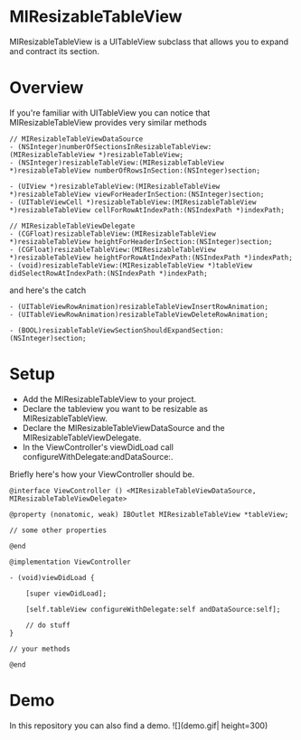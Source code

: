 # MIResizableTableView
MIResizableTableView is a UITableView subclass that allows you to expand and contract its section.

# Overview
If you're familiar with UITableView you can notice that MIResizableTableView provides very similar methods

```
// MIResizableTableViewDataSource
- (NSInteger)numberOfSectionsInResizableTableView:(MIResizableTableView *)resizableTableView;
- (NSInteger)resizableTableView:(MIResizableTableView *)resizableTableView numberOfRowsInSection:(NSInteger)section;

- (UIView *)resizableTableView:(MIResizableTableView *)resizableTableView viewForHeaderInSection:(NSInteger)section;
- (UITableViewCell *)resizableTableView:(MIResizableTableView *)resizableTableView cellForRowAtIndexPath:(NSIndexPath *)indexPath;

// MIResizableTableViewDelegate
- (CGFloat)resizableTableView:(MIResizableTableView *)resizableTableView heightForHeaderInSection:(NSInteger)section;
- (CGFloat)resizableTableView:(MIResizableTableView *)resizableTableView heightForRowAtIndexPath:(NSIndexPath *)indexPath;
- (void)resizableTableView:(MIResizableTableView *)tableView didSelectRowAtIndexPath:(NSIndexPath *)indexPath;

```

and here's the catch

```
- (UITableViewRowAnimation)resizableTableViewInsertRowAnimation;
- (UITableViewRowAnimation)resizableTableViewDeleteRowAnimation;

- (BOOL)resizableTableViewSectionShouldExpandSection:(NSInteger)section;
```

# Setup
- Add the MIResizableTableView to your project.
- Declare the tableview you want to be resizable as MIResizableTableView.
- Declare the MIResizableTableViewDataSource and the MIResizableTableViewDelegate.
- In the ViewController's viewDidLoad call configureWithDelegate:andDataSource:.

Briefly here's how your ViewController should be.

```
@interface ViewController () <MIResizableTableViewDataSource, MIResizableTableViewDelegate>

@property (nonatomic, weak) IBOutlet MIResizableTableView *tableView;

// some other properties

@end

@implementation ViewController

- (void)viewDidLoad {
    
    [super viewDidLoad];
    
    [self.tableView configureWithDelegate:self andDataSource:self];
    
    // do stuff
}

// your methods

@end
```
# Demo
In this repository you can also find a demo.
![](demo.gif| height=300)

